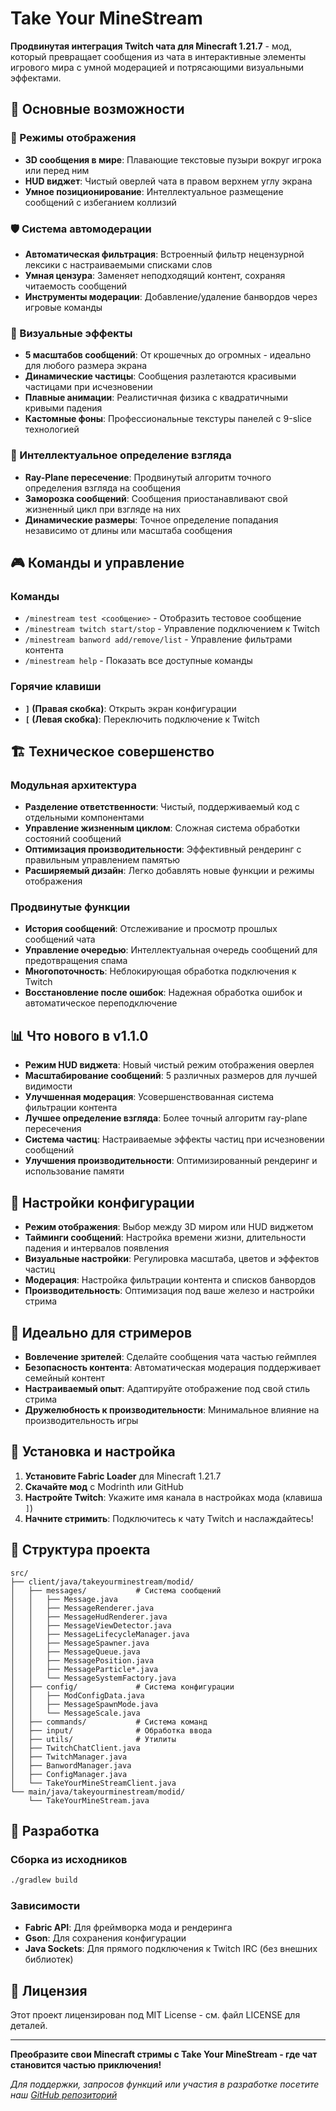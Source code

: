 # Take Your MineStream

**Продвинутая интеграция Twitch чата для Minecraft 1.21.7** - мод, который превращает сообщения из чата в интерактивные элементы игрового мира с умной модерацией и потрясающими визуальными эффектами.

## 🚀 Основные возможности

### 🎯 Режимы отображения

- **3D сообщения в мире**: Плавающие текстовые пузыри вокруг игрока или перед ним
- **HUD виджет**: Чистый оверлей чата в правом верхнем углу экрана
- **Умное позиционирование**: Интеллектуальное размещение сообщений с избеганием коллизий

### 🛡️ Система автомодерации

- **Автоматическая фильтрация**: Встроенный фильтр нецензурной лексики с настраиваемыми списками слов
- **Умная цензура**: Заменяет неподходящий контент, сохраняя читаемость сообщений
- **Инструменты модерации**: Добавление/удаление банвордов через игровые команды

### 🎨 Визуальные эффекты

- **5 масштабов сообщений**: От крошечных до огромных - идеально для любого размера экрана
- **Динамические частицы**: Сообщения разлетаются красивыми частицами при исчезновении
- **Плавные анимации**: Реалистичная физика с квадратичными кривыми падения
- **Кастомные фоны**: Профессиональные текстуры панелей с 9-slice технологией

### 🧠 Интеллектуальное определение взгляда

- **Ray-Plane пересечение**: Продвинутый алгоритм точного определения взгляда на сообщения
- **Заморозка сообщений**: Сообщения приостанавливают свой жизненный цикл при взгляде на них
- **Динамические размеры**: Точное определение попадания независимо от длины или масштаба сообщения

## 🎮 Команды и управление

### Команды

- `/minestream test <сообщение>` - Отобразить тестовое сообщение
- `/minestream twitch start/stop` - Управление подключением к Twitch
- `/minestream banword add/remove/list` - Управление фильтрами контента
- `/minestream help` - Показать все доступные команды

### Горячие клавиши

- **`]` (Правая скобка)**: Открыть экран конфигурации
- **`[` (Левая скобка)**: Переключить подключение к Twitch

## 🏗️ Техническое совершенство

### Модульная архитектура

- **Разделение ответственности**: Чистый, поддерживаемый код с отдельными компонентами
- **Управление жизненным циклом**: Сложная система обработки состояний сообщений
- **Оптимизация производительности**: Эффективный рендеринг с правильным управлением памятью
- **Расширяемый дизайн**: Легко добавлять новые функции и режимы отображения

### Продвинутые функции

- **История сообщений**: Отслеживание и просмотр прошлых сообщений чата
- **Управление очередью**: Интеллектуальная очередь сообщений для предотвращения спама
- **Многопоточность**: Неблокирующая обработка подключения к Twitch
- **Восстановление после ошибок**: Надежная обработка ошибок и автоматическое переподключение

## 📊 Что нового в v1.1.0

- **Режим HUD виджета**: Новый чистый режим отображения оверлея
- **Масштабирование сообщений**: 5 различных размеров для лучшей видимости
- **Улучшенная модерация**: Усовершенствованная система фильтрации контента
- **Лучшее определение взгляда**: Более точный алгоритм ray-plane пересечения
- **Система частиц**: Настраиваемые эффекты частиц при исчезновении сообщений
- **Улучшения производительности**: Оптимизированный рендеринг и использование памяти

## 🔧 Настройки конфигурации

- **Режим отображения**: Выбор между 3D миром или HUD виджетом
- **Тайминги сообщений**: Настройка времени жизни, длительности падения и интервалов появления
- **Визуальные настройки**: Регулировка масштаба, цветов и эффектов частиц
- **Модерация**: Настройка фильтрации контента и списков банвордов
- **Производительность**: Оптимизация под ваше железо и настройки стрима

## 🌟 Идеально для стримеров

- **Вовлечение зрителей**: Сделайте сообщения чата частью геймплея
- **Безопасность контента**: Автоматическая модерация поддерживает семейный контент
- **Настраиваемый опыт**: Адаптируйте отображение под свой стиль стрима
- **Дружелюбность к производительности**: Минимальное влияние на производительность игры

## 🚀 Установка и настройка

1. **Установите Fabric Loader** для Minecraft 1.21.7
2. **Скачайте мод** с Modrinth или GitHub
3. **Настройте Twitch**: Укажите имя канала в настройках мода (клавиша `]`)
4. **Начните стримить**: Подключитесь к чату Twitch и наслаждайтесь!

## 📁 Структура проекта

```
src/
├── client/java/takeyourminestream/modid/
│   ├── messages/           # Система сообщений
│   │   ├── Message.java
│   │   ├── MessageRenderer.java
│   │   ├── MessageHudRenderer.java
│   │   ├── MessageViewDetector.java
│   │   ├── MessageLifecycleManager.java
│   │   ├── MessageSpawner.java
│   │   ├── MessageQueue.java
│   │   ├── MessagePosition.java
│   │   ├── MessageParticle*.java
│   │   └── MessageSystemFactory.java
│   ├── config/             # Система конфигурации
│   │   ├── ModConfigData.java
│   │   ├── MessageSpawnMode.java
│   │   └── MessageScale.java
│   ├── commands/           # Система команд
│   ├── input/              # Обработка ввода
│   ├── utils/              # Утилиты
│   ├── TwitchChatClient.java
│   ├── TwitchManager.java
│   ├── BanwordManager.java
│   ├── ConfigManager.java
│   └── TakeYourMineStreamClient.java
└── main/java/takeyourminestream/modid/
    └── TakeYourMineStream.java
```

## 🤝 Разработка

### Сборка из исходников

```bash
./gradlew build
```

### Зависимости

- **Fabric API**: Для фреймворка мода и рендеринга
- **Gson**: Для сохранения конфигурации
- **Java Sockets**: Для прямого подключения к Twitch IRC (без внешних библиотек)

## 📝 Лицензия

Этот проект лицензирован под MIT License - см. файл LICENSE для деталей.

---

**Преобразите свои Minecraft стримы с Take Your MineStream - где чат становится частью приключения!**

_Для поддержки, запросов функций или участия в разработке посетите наш [GitHub репозиторий](https://github.com/ijustseen/take-your-minestream-template-1.21.7)_
